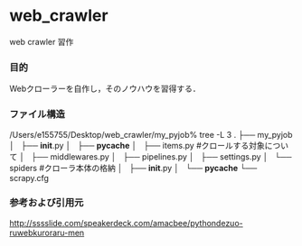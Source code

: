 # web_crawler
web crawler 習作

### 目的
Webクローラーを自作し，そのノウハウを習得する．

### ファイル構造
/Users/e155755/Desktop/web_crawler/my_pyjob% tree -L 3
.
├── my_pyjob
│   ├── __init__.py
│   ├── __pycache__
│   ├── items.py		#クロールする対象について
│   ├── middlewares.py
│   ├── pipelines.py
│   ├── settings.py
│   └── spiders		#クローラ本体の格納
│       ├── __init__.py
│       └── __pycache__
└── scrapy.cfg



### 参考および引用元
http://sssslide.com/speakerdeck.com/amacbee/pythondezuo-ruwebkuroraru-men